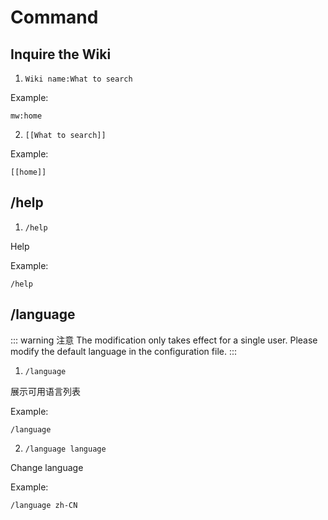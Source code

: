 # Command

## Inquire the Wiki
1. `Wiki name:What to search`

Example:
```
mw:home
```

2. `[[What to search]]`

Example:
```
[[home]]
```

## /help
1. `/help`

Help

Example:
```
/help
```

## /language
::: warning 注意
The modification only takes effect for a single user. Please modify the default language in the configuration file.
:::

1. `/language`

展示可用语言列表

Example:
```
/language
```

2. `/language language`

Change language

Example:
```
/language zh-CN
```